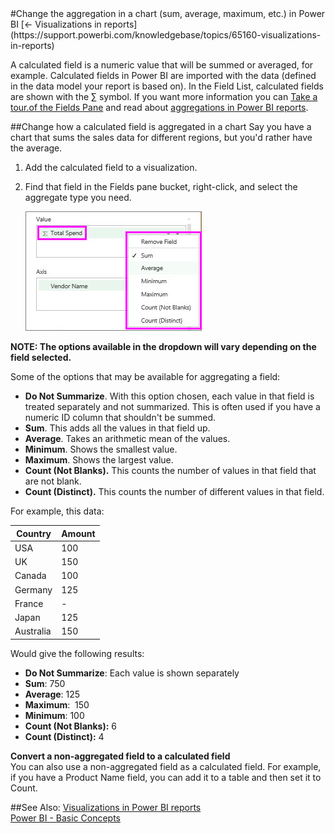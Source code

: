 <properties pageTitle="Change the aggregation in a chart (sum, average, maximum, etc.) in Power BI" description="Change the aggregation in a chart (sum, average, maximum, etc.) in Power BI" services="powerbi" documentationCenter="" authors="v-anpasi" manager="mblythe" editor=""/>
<tags ms.service="powerbi" ms.devlang="NA" ms.topic="article" ms.tgt_pltfrm="NA" ms.workload="powerbi" ms.date="06/26/2015" ms.author="v-anpasi"/>
#Change the aggregation in a chart (sum, average, maximum, etc.) in Power BI
[← Visualizations in reports](https://support.powerbi.com/knowledgebase/topics/65160-visualizations-in-reports)

A calculated field is a numeric value that will be summed or averaged, for example. Calculated fields in Power BI are imported with the data (defined in the data model your report is based on). In the Field List, calculated fields are shown with the ∑ symbol. If you want more information you can [Take a tour.of the Fields Pane](http://support.powerbi.com/knowledgebase/articles/468474-take-a-tour-of-the-fields-pane) and read about [aggregations in Power BI reports](http://support.powerbi.com/knowledgebase/articles/471200-change-the-aggregation-in-a-chart-sum-average-m).

##Change how a calculated field is aggregated in a chart
Say you have a chart that sums the sales data for different regions, but you'd rather have the average. 

1.  Add the calculated field to a visualization.
2.  Find that field in the Fields pane bucket, right-click, and select the aggregate type you need.

    ![](media/powerbi-service-change-the-aggregation-in-a-chart/pbip_Viz_agg.jpg)

**NOTE: The options available in the dropdown will vary depending on the field selected.**

Some of the options that may be available for aggregating a field:

-   **Do Not Summarize**. With this option chosen, each value in that field is treated separately and not summarized. This is often used if you have a numeric ID column that shouldn't be summed.
-   **Sum**. This adds all the values in that field up.
-   **Average**. Takes an arithmetic mean of the values.
-   **Minimum**. Shows the smallest value.
-   **Maximum**. Shows the largest value.
-   **Count (Not Blanks).** This counts the number of values in that field that are not blank.
-   **Count (Distinct).** This counts the number of different values in that field.

For example, this data:

|Country|Amount|
|-------|------|
|USA|100|
|UK|150|
|Canada|100|
|Germany|125|
|France|-|
|Japan|125|
|Australia|150|

Would give the following results:

-   **Do Not Summarize**: Each value is shown separately
-   **Sum**: 750
-   **Average**: 125
-   **Maximum**:  150
-   **Minimum**: 100
-   **Count (Not Blanks):** 6
-   **Count (Distinct):** 4

**Convert a non-aggregated field to a calculated field**  
You can also use a non-aggregated field as a calculated field. For example, if you have a Product Name field, you can add it to a table and then set it to Count. 

##See Also:
[Visualizations in Power BI reports](http://support.powerbi.com/knowledgebase/articles/434821-visualizations-in-power-bi-reports)  
[Power BI - Basic Concepts](http://support.powerbi.com/knowledgebase/articles/487029-power-bi-preview-basic-concepts)